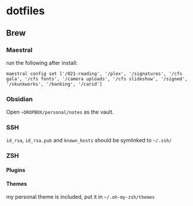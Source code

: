 # dotfiles

## Brew

### Maestral
run the following after install: 

    maestral config set ['/021-reading', '/plex', '/signatures', '/cfs gala', '/cfs fonts', '/camera uploads', '/cfs slideshow', '/signed', '/skunkworks', '/banking', '/carid']

### Obsidian
Open `~DROPBOX/personal/notes` as the vault.

### SSH
`id_rsa`, `id_rsa.pub` and `known_hosts` should be symlinked to `~/.ssh/`

### ZSH

#### Plugins

#### Themes
my personal theme is included, put it in `~/.oh-my-zsh/themes`
